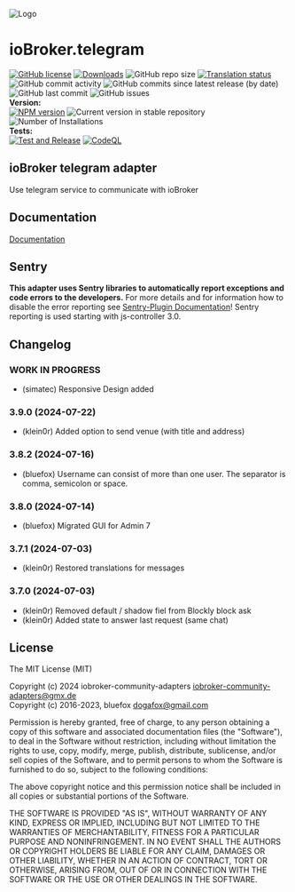 ![Logo](admin/telegram.png)

# ioBroker.telegram

[![GitHub license](https://img.shields.io/github/license/iobroker-community-adapters/ioBroker.telegram)](https://github.com/iobroker-community-adapters/ioBroker.telegram/blob/master/LICENSE)
[![Downloads](https://img.shields.io/npm/dm/iobroker.telegram.svg)](https://www.npmjs.com/package/iobroker.telegram)
![GitHub repo size](https://img.shields.io/github/repo-size/iobroker-community-adapters/ioBroker.telegram)
[![Translation status](https://weblate.iobroker.net/widgets/adapters/-/telegram/svg-badge.svg)](https://weblate.iobroker.net/engage/adapters/?utm_source=widget)</br>
![GitHub commit activity](https://img.shields.io/github/commit-activity/m/iobroker-community-adapters/ioBroker.telegram)
![GitHub commits since latest release (by date)](https://img.shields.io/github/commits-since/iobroker-community-adapters/ioBroker.telegram/latest)
![GitHub last commit](https://img.shields.io/github/last-commit/iobroker-community-adapters/ioBroker.telegram)
![GitHub issues](https://img.shields.io/github/issues/iobroker-community-adapters/ioBroker.telegram)
</br>
**Version:** </br>
[![NPM version](http://img.shields.io/npm/v/iobroker.telegram.svg)](https://www.npmjs.com/package/iobroker.telegram)
![Current version in stable repository](https://iobroker.live/badges/telegram-stable.svg)
![Number of Installations](https://iobroker.live/badges/telegram-installed.svg)
</br>
**Tests:** </br>
[![Test and Release](https://github.com/iobroker-community-adapters/ioBroker.telegram/actions/workflows/test-and-release.yml/badge.svg)](https://github.com/iobroker-community-adapters/ioBroker.telegram/actions/workflows/test-and-release.yml)
[![CodeQL](https://github.com/iobroker-community-adapters/ioBroker.telegram/actions/workflows/codeql.yml/badge.svg)](https://github.com/iobroker-community-adapters/ioBroker.telegram/actions/workflows/codeql.yml)

## ioBroker telegram adapter

Use telegram service to communicate with ioBroker

## Documentation

[Documentation](./docs/en/README.md)

## Sentry

**This adapter uses Sentry libraries to automatically report exceptions and code errors to the developers.** For more details and for information how to disable the error reporting see [Sentry-Plugin Documentation](https://github.com/ioBroker/plugin-sentry#plugin-sentry)! Sentry reporting is used starting with js-controller 3.0.

## Changelog
<!--
	Placeholder for the next version (at the beginning of the line):
	### **WORK IN PROGRESS**
-->
### **WORK IN PROGRESS**
* (simatec) Responsive Design added

### 3.9.0 (2024-07-22)
* (klein0r) Added option to send venue (with title and address)

### 3.8.2 (2024-07-16)
* (bluefox) Username can consist of more than one user. The separator is comma, semicolon or space.

### 3.8.0 (2024-07-14)
* (bluefox) Migrated GUI for Admin 7

### 3.7.1 (2024-07-03)
* (klein0r) Restored translations for messages

### 3.7.0 (2024-07-03)
* (klein0r) Removed default / shadow fiel from Blockly block ask
* (klein0r) Added state to answer last request (same chat)

## License

The MIT License (MIT)

Copyright (c) 2024 iobroker-community-adapters <iobroker-community-adapters@gmx.de>  
Copyright (c) 2016-2023, bluefox <dogafox@gmail.com>

Permission is hereby granted, free of charge, to any person obtaining a copy
of this software and associated documentation files (the "Software"), to deal
in the Software without restriction, including without limitation the rights
to use, copy, modify, merge, publish, distribute, sublicense, and/or sell
copies of the Software, and to permit persons to whom the Software is
furnished to do so, subject to the following conditions:

The above copyright notice and this permission notice shall be included in
all copies or substantial portions of the Software.

THE SOFTWARE IS PROVIDED "AS IS", WITHOUT WARRANTY OF ANY KIND, EXPRESS OR
IMPLIED, INCLUDING BUT NOT LIMITED TO THE WARRANTIES OF MERCHANTABILITY,
FITNESS FOR A PARTICULAR PURPOSE AND NONINFRINGEMENT. IN NO EVENT SHALL THE
AUTHORS OR COPYRIGHT HOLDERS BE LIABLE FOR ANY CLAIM, DAMAGES OR OTHER
LIABILITY, WHETHER IN AN ACTION OF CONTRACT, TORT OR OTHERWISE, ARISING FROM,
OUT OF OR IN CONNECTION WITH THE SOFTWARE OR THE USE OR OTHER DEALINGS IN
THE SOFTWARE.
